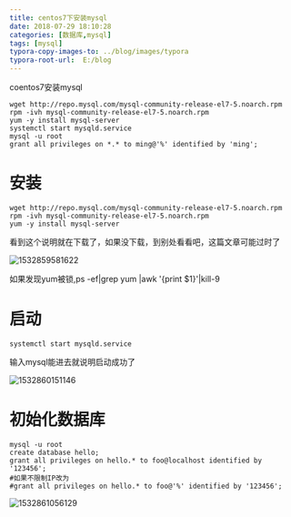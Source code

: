 ```yaml
---
title: centos7下安装mysql
date: 2018-07-29 18:10:28
categories: [数据库,mysql]
tags: [mysql]
typora-copy-images-to: ../blog/images/typora
typora-root-url:  E:/blog
---
```


coentos7安装mysql

```shell
wget http://repo.mysql.com/mysql-community-release-el7-5.noarch.rpm
rpm -ivh mysql-community-release-el7-5.noarch.rpm
yum -y install mysql-server
systemctl start mysqld.service
mysql -u root
grant all privileges on *.* to ming@'%' identified by 'ming';
```

<!--more-->

# 安装

```shell
wget http://repo.mysql.com/mysql-community-release-el7-5.noarch.rpm
rpm -ivh mysql-community-release-el7-5.noarch.rpm
yum -y install mysql-server
```

看到这个说明就在下载了，如果没下载，到别处看看吧，这篇文章可能过时了

![1532859581622](/blog/images/1532859581622.png)

如果发现yum被锁,ps -ef|grep yum |awk '{print $1}'|kill-9 

# 启动

```shell
systemctl start mysqld.service
```

输入mysql能进去就说明启动成功了

![1532860151146](/blog/images/1532860151146.png)

# 初始化数据库

```mysql
mysql -u root
create database hello;
grant all privileges on hello.* to foo@localhost identified by '123456';
#如果不限制IP改为
#grant all privileges on hello.* to foo@'%' identified by '123456';
```

![1532861056129](/blog/images/1532861056129.png)

